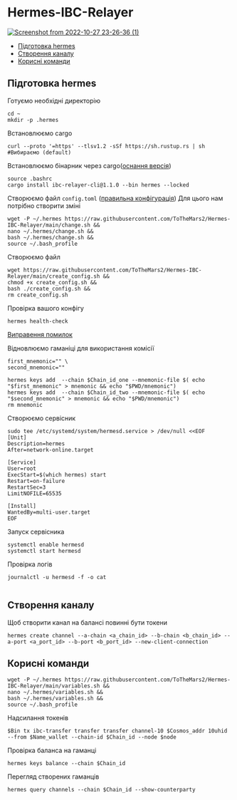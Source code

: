 # Hermes-IBC-Relayer

[![Screenshot from 2022-10-27 23-26-36 (1)](https://user-images.githubusercontent.com/109024799/198398874-429c89dd-70d0-43e6-98c6-65279ace8de9.png)
](https://github.com/informalsystems/hermes/tree/v1.0.0)


* [Підготовка hermes](https://github.com/ToTheMars2/Hermes-IBC-Relayer/blob/main/README.md#%D0%BF%D1%96%D0%B4%D0%B3%D0%BE%D1%82%D0%BE%D0%B2%D0%BA%D0%B0-hermes)
* [Створення каналу](https://github.com/ToTheMars2/Hermes-IBC-Relayer/blob/main/README.md#%D1%81%D1%82%D0%B2%D0%BE%D1%80%D0%B5%D0%BD%D0%BD%D1%8F-%D0%BA%D0%B0%D0%BD%D0%B0%D0%BB%D1%83)
* [Корисні команди](https://github.com/ToTheMars2/Hermes-IBC-Relayer/blob/main/README.md#%D0%BA%D0%BE%D1%80%D0%B8%D1%81%D0%BD%D1%96-%D0%BA%D0%BE%D0%BC%D0%B0%D0%BD%D0%B4%D0%B8)


## Підготовка hermes
Готуємо необхідні директорію

```
cd ~
mkdir -p .hermes

```

Встановлюємо cargo
```
curl --proto '=https' --tlsv1.2 -sSf https://sh.rustup.rs | sh #Вибираємо (default)

```

Встановлюємо бінарник через cargo([оснання версія](https://github.com/informalsystems/hermes/releases)) 
```
source .bashrc
cargo install ibc-relayer-cli@1.1.0 --bin hermes --locked

```

Створюємо файл `config.toml` ([правильна конфігурація](https://github.com/informalsystems/hermes/blob/v1.1.0/config.toml))
Для цього нам потрібно створити зміні
```
wget -P ~/.hermes https://raw.githubusercontent.com/ToTheMars2/Hermes-IBC-Relayer/main/change.sh &&
nano ~/.hermes/change.sh &&
bash ~/.hermes/change.sh &&
source ~/.bash_profile

```

Створюємо файл
```
wget https://raw.githubusercontent.com/ToTheMars2/Hermes-IBC-Relayer/main/create_config.sh && 
chmod +x create_config.sh && 
bash ./create_config.sh && 
rm create_config.sh 

```


Провірка вашого конфігу
```
hermes health-check

```
[Виправення помилок]()


Відновлюємо гаманіці для використання комісії
```
first_mnemonic="" \
second_mnemonic=""
```
```
hermes keys add  --chain $Chain_id_one --mnemonic-file $( echo "$first_mnemonic" > mnemonic && echo "$PWD/mnemonic")
hermes keys add  --chain $Chain_id_two --mnemonic-file $( echo "$second_mnemonic" > mnemonic && echo "$PWD/mnemonic")
rm mnemonic

```

Створюємо сервісник
```
sudo tee /etc/systemd/system/hermesd.service > /dev/null <<EOF
[Unit]
Description=hermes
After=network-online.target

[Service]
User=root
ExecStart=$(which hermes) start
Restart=on-failure
RestartSec=3
LimitNOFILE=65535

[Install]
WantedBy=multi-user.target
EOF
```

Запуск сервісника
```
systemctl enable hermesd
systemctl start hermesd

```

Провірка логів
```
journalctl -u hermesd -f -o cat
 
```

## Створення каналу
Щоб створити канал на балансі повинні бути токени


```
hermes create channel --a-chain <a_chain_id> --b-chain <b_chain_id> --a-port <a_port_id> --b-port <b_port_id> --new-client-connection
```

## Корисні команди 
```
wget -P ~/.hermes https://raw.githubusercontent.com/ToTheMars2/Hermes-IBC-Relayer/main/variables.sh &&
nano ~/.hermes/variables.sh &&
bash ~/.hermes/variables.sh &&
source ~/.bash_profile
```


Надсилання токенів
```
$Bin tx ibc-transfer transfer transfer channel-10 $Cosmos_addr 10uhid --from $Name_wallet --chain-id $Chain_id --node $node
```

Провірка баланса на гаманці
```
hermes keys balance --chain $Chain_id
```

Перегляд створених гаманців
```
hermes query channels --chain $Chain_id --show-counterparty

```

